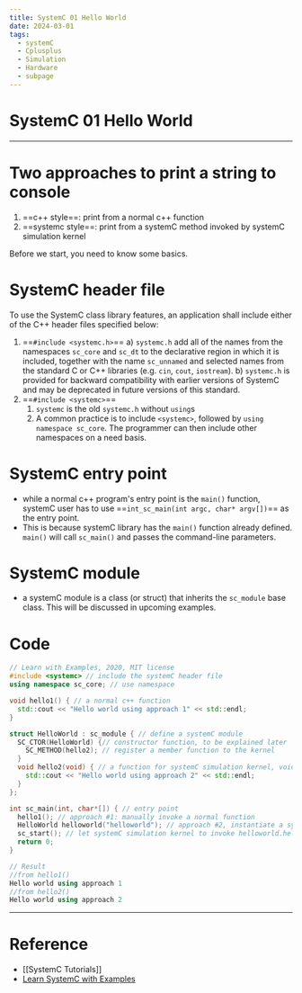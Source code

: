 ```yaml
---
title: SystemC 01 Hello World
date: 2024-03-01
tags:
  - systemC
  - Cplusplus
  - Simulation
  - Hardware
  - subpage
---
```

# SystemC 01 Hello World

---

# Two approaches to print a string to console

  1. ==c++ style==: print from a normal c++ function
  2. ==systemc style==: print from a systemC method invoked by systemC simulation kernel

Before we start, you need to know some basics.

# SystemC header file

To use the SystemC class library features, an application shall include either of the C++ header files specified below:
  1. ==`#include <systemc.h>`==
    a) `systemc.h` add all of the names from the namespaces `sc_core` and `sc_dt` to the declarative region in which it is included, together with the name `sc_unnamed` and selected names from the standard C or C++ libraries (e.g. `cin`, `cout`, `iostream`).
    b) `systemc.h` is provided for backward compatibility with earlier versions of SystemC and may be deprecated in future versions of this standard.
  2. ==`#include <systemc>`==
	  1. `systemc` is the old `systemc.h` without `using`s
	  2. A common practice is to include `<systemc>`, followed by `using namespace sc_core`. The programmer can then include other namespaces on a need basis.

# SystemC entry point
  
- while a normal c++ program's entry point is the `main()` function, systemC user has to use ==`int_sc_main(int argc, char* argv[])`== as the entry point.
- This is because systemC library has the `main()` function already defined. `main()` will call `sc_main()` and passes the command-line parameters.

# SystemC module

- a systemC module is a class (or struct) that inherits the `sc_module` base class. This will be discussed in upcoming examples.

# Code

```cpp
// Learn with Examples, 2020, MIT license
#include <systemc> // include the systemC header file
using namespace sc_core; // use namespace

void hello1() { // a normal c++ function
  std::cout << "Hello world using approach 1" << std::endl;
}

struct HelloWorld : sc_module { // define a systemC module
  SC_CTOR(HelloWorld) {// constructor function, to be explained later
    SC_METHOD(hello2); // register a member function to the kernel
  }
  void hello2(void) { // a function for systemC simulation kernel, void inside () can be omitted
    std::cout << "Hello world using approach 2" << std::endl;
  }
};

int sc_main(int, char*[]) { // entry point
  hello1(); // approach #1: manually invoke a normal function
  HelloWorld helloworld("helloworld"); // approach #2, instantiate a systemC module
  sc_start(); // let systemC simulation kernel to invoke helloworld.hello2();
  return 0;
}

// Result
//from hello1()
Hello world using approach 1
//from hello2()
Hello world using approach 2
```




---

# Reference

- [[SystemC Tutorials]]
- [Learn SystemC with Examples](https://www.learnwithexamples.com/)
